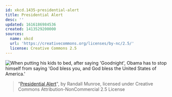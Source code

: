 ```yaml
---
id: xkcd.1435-presidential-alert
title: Presidential Alert
desc: ''
updated: 1616186984536
created: 1413529200000
sources:
  name: xkcd
  url: 'https://creativecommons.org/licenses/by-nc/2.5/'
  license: Creative Commons 2.5
---
```

![When putting his kids to bed, after saying 'Goodnight', Obama has to stop himself from saying 'God bless you, and God bless the United States of America.'](https://imgs.xkcd.com/comics/presidential_alert.png)
> "[Presidential Alert](https://xkcd.com/1435/)", by Randall Munroe, licensed under Creative Commons Attribution-NonCommercial 2.5 License
